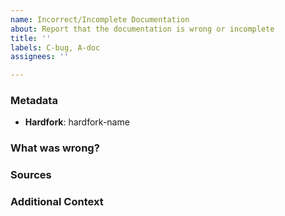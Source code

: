 ```yaml
---
name: Incorrect/Incomplete Documentation
about: Report that the documentation is wrong or incomplete
title: ''
labels: C-bug, A-doc
assignees: ''

---
```


### Metadata

* **Hardfork**: hardfork-name

### What was wrong?

<!--
    What is incorrect? Try to describe what is wrong, and where the issue is located.
-->

### Sources

<!--
    Link to documentation describing the correct behavior. Good sources include (but aren't limited to):
        * Specification code itself
        * Yellow Paper
        * Client Source Code (preferably examples from multiple clients)
        * Ethereum Improvement Proposals
-->

### Additional Context

<!--
    Add any other context about the problem here.
-->
